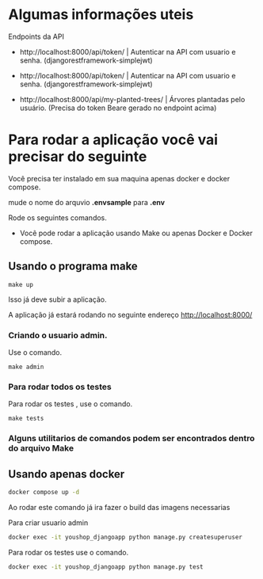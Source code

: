 # Algumas informações uteis

Endpoints da API
- http://localhost:8000/api/token/ | Autenticar na API com usuario e senha. (djangorestframework-simplejwt)

- http://localhost:8000/api/token/ | Autenticar na API com usuario e senha. (djangorestframework-simplejwt)

- http://localhost:8000/api/my-planted-trees/ | Árvores plantadas pelo usuário. (Precisa do token Beare gerado no endpoint acima)



# Para rodar a aplicação você vai precisar do seguinte 

Você precisa ter instalado em sua maquina apenas docker e docker compose.

mude o nome do arquvio <b>.envsample</b> para <b>.env</b>

Rode os seguintes comandos.

- Vocẽ pode rodar a aplicação usando Make ou apenas Docker e Docker compose.

## Usando o programa make
    make up
    
Isso já deve subir a aplicação.

A aplicação já estará rodando no seguinte endereço <a href="http://localhost:8000/"> http://localhost:8000/ </a>

### Criando o usuario admin.
Use o comando.

    make admin

### Para rodar todos os testes 

Para rodar os testes , use o comando.

    make tests

### Alguns utilitarios de comandos podem ser encontrados dentro do arquivo Make


## Usando apenas docker
```bash
docker compose up -d
```

Ao rodar este comando já ira fazer o build das imagens necessarias

Para criar usuario admin

    
```bash
docker exec -it youshop_djangoapp python manage.py createsuperuser
```

Para rodar os testes use o comando.
    
```bash
docker exec -it youshop_djangoapp python manage.py test
```

